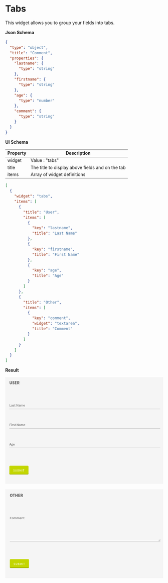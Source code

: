 # Tabs

This widget allows you to group your fields into tabs.

**Json Schema**
```json
{
  "type": "object",
  "title": "Comment",
  "properties": {
    "lastname": {
      "type": "string"
    },
    "firstname": {
      "type": "string"
    },
    "age": {
      "type": "number"
    },
    "comment": {
      "type": "string"
    }
  }
}
```

**UI Schema**

| Property | Description |
|---|---|
| widget | Value : "tabs" |
| title | The title to display above fields and on the tab |
| items | Array of widget definitions |

```json
[
  {
    "widget": "tabs",
    "items": [
      {
        "title": "User",
        "items": [
          {
            "key": "lastname",
            "title": "Last Name"
          },
          {
            "key": "firstname",
            "title": "First Name"
          },
          {
            "key": "age",
            "title": "Age"
          }
        ]
      },
      {
        "title": "Other",
        "items": [
          {
            "key": "comment",
            "widget": "textarea",
            "title": "Comment"
          }
        ]
      }
    ]
  }
]
```

**Result**

![User Tab](screenshot-user.png)

![Other Tab](screenshot-other.png)
